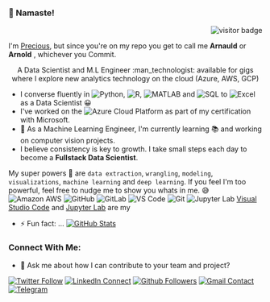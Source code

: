 ### 👋 Namaste!
<p align="right"><img src="https://visitor-badge.laobi.icu/badge?page_id=arnoldsynchron" alt="visitor badge"/></p>

I'm [Precious](https://github.com/arnoldsynchron), but since you're on my repo you get to call me **Arnauld** or **Arnold** , whichever you Commit.

<!--
**Arnoldsynchron/Arnoldsynchron** is a ✨ _special_ ✨ repository because its `README.md` (this file) appears on your GitHub profile.
-->
<p align='center'>
A Data Scientist and M.L Engineer :man_technologist: available for gigs where I explore new analytics technology on the cloud (Azure, AWS, GCP)
</p>

- I converse fluently in ![Python](https://img.shields.io/badge/-Python-8fcfd1?style=plastic&logo=Python), ![R](https://img.shields.io/badge/-R-8fcfd1?style=plastic&logo=R), ![MATLAB](https://img.shields.io/badge/-MATLAB-8fcfd1?style=plastic&logo=MATLAB) and ![SQL](https://img.shields.io/badge/-SQL-8fcfd1?style=plastic&logo=sql) to ![Excel](https://img.shields.io/badge/-Excel-8fcfd1?style=plastic&logo=excel) as a Data Scientist :grinning:
- I've worked on the ![Azure](https://img.shields.io/badge/-Azure-8fcfd1?style=plastic&logo=Microsoft) Cloud Platform as part of my certification with Microsoft. 
- 🌱 As a Machine Learning Engineer, I'm currently learning :books: and working on computer vision projects. 
- I believe consistency is key to growth. I take small steps each day to become a **Fullstack Data Scientist**.

My super powers :mechanical_arm: are `data extraction`, `wrangling`, `modeling`, `visualizations`, `machine learning` and `deep learning`. If you feel I'm too powerful, feel free to nudge me to show you whats in me. :sweat_smile:
  ![Amazon AWS](https://img.shields.io/badge/Amazon%20AWS-232F3E?style=plastic&logo=amazon-aws)
  ![GitHub](https://img.shields.io/badge/-GitHub-181717?style=plastic&logo=github)
  ![GitLab](https://img.shields.io/badge/-GitLab-FCA121?style=plastic&logo=gitlab)
  ![VS Code](https://img.shields.io/badge/-VS%20Code-007ACC?style=plastic&logo=visual-studio-code)
  ![Git](https://img.shields.io/badge/-Git-black?style=plastic&logo=git)
  ![Jupyter Lab](https://img.shields.io/badge/-Jupyter-092E20?style=plastic&logo=jupyter)
[Visual Studio Code]()  and [Jupyter Lab]() are my 
- ⚡ Fun fact: ...
[![GitHub Stats](https://github-readme-stats.vercel.app/api?username=arnoldsynchron&theme=white&show_icons=true)](https://github.com/arnoldsynchron)

### Connect With Me:
- 💬 Ask me about how I can contribute to your team and project?

[![Twitter Follow](https://img.shields.io/twitter/follow/arnoldsynchron?label=Twitter%20Follow&style=social)](https://twitter.com/Arnoldsynchron)
[![LinkedIn Connect](http://img.shields.io/badge/-LinkedIn-blue?style=flat-square&logo=LinkedIn&logoColor=white&link=https://linkedin.com/in/preciousonu/)](https://www.linkedin.com/in/preciousonu/)
[![Github Followers](https://img.shields.io/github/followers/arnoldsynchron?style=social)](www.github.com/Arnoldsynchron)
[![Gmail Contact](https://img.shields.io/badge/-Gmail-red?style=flat-square&logo=Google&logoColor=white&link=https://arnoldsynchronAgmail.com)](https://arnoldsynchron@gmail.com)
[![Telegram](https://img.shields.io/badge/-Telegram-blue?style=flat-square&logo=Telegram&logoColor=white&link=https://www.telegram.com/@arnoldsynchron)](www.telegram.com/@arnoldsynchron)

<p align = 'right> :clap:


